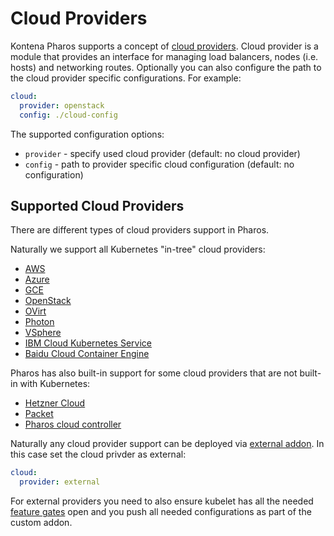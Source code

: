 # Cloud Providers

Kontena Pharos supports a concept of [cloud providers](https://kubernetes.io/docs/concepts/cluster-administration/cloud-providers/). Cloud provider is a module that provides an interface for managing load balancers, nodes (i.e. hosts) and networking routes. Optionally you can also configure the path to the cloud provider specific configurations. For example:

```yaml
cloud:
  provider: openstack
  config: ./cloud-config
```

The supported configuration options:

* `provider` - specify used cloud provider (default: no cloud provider)
* `config` - path to provider specific cloud configuration (default: no configuration)


## Supported Cloud Providers

There are different types of cloud providers support in Pharos.

Naturally we support all Kubernetes "in-tree" cloud providers:

- [AWS](kube-in-tree.md#aws-cloud-provider)
- [Azure](kube-in-tree.md#azure-cloud-provider)
- [GCE](https://kubernetes.io/docs/concepts/cluster-administration/cloud-providers/#gce)
- [OpenStack](kube-in-tree.md#openstack-cloud-provider)
- [OVirt](https://kubernetes.io/docs/concepts/cluster-administration/cloud-providers/#ovirt)
- [Photon](https://kubernetes.io/docs/concepts/cluster-administration/cloud-providers/#photon)
- [VSphere](kube-in-tree.md#vsphere-cloud-provider)
- [IBM Cloud Kubernetes Service](https://kubernetes.io/docs/concepts/cluster-administration/cloud-providers/#ibm-cloud-kubernetes-service)
- [Baidu Cloud Container Engine](https://kubernetes.io/docs/concepts/cluster-administration/cloud-providers/#baidu-cloud-container-engine)

Pharos has also built-in support for some cloud providers that are not built-in with Kubernetes:

- [Hetzner Cloud](pharos-in-tree.md#hcloud)
- [Packet](pharos-in-tree.md#packet)
- [Pharos cloud controller](pharos-in-tree.md#pharos)

Naturally any cloud provider support can be deployed via [external addon](../addons/external.md). In this case set the cloud privder as external:
```yaml
cloud:
  provider: external
```

For external providers you need to also ensure kubelet has all the needed [feature gates](../configuration/#kubelet) open and you push all needed configurations as part of the custom addon.
